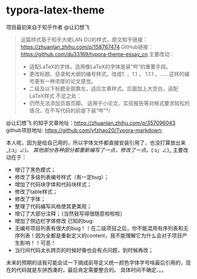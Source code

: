 # typora-latex-theme
项目最初来自于知乎作者 @让幻想飞 
> 这篇样式基于知乎大佬LAN DU的样式，原文知乎链接：
> https://zhuanlan.zhihu.com/p/158767474
>  GitHub链接：
>  https://github.com/du33169/typora-theme-essay_cn
>  主要改动：
>  - 适配LaTeX的字体。选用像LaTeX的字体是装“哔”的重要手段。
>  - 更改标题、目录和大纲的编号样式。改成1. ，1.1 ， 1.1.1 ，……这样的编号更有一种浓厚的论文感觉。
>  - 二级及以下标题全部靠左，适应文章样式。后面加上大空白，适配LaTeX样式
>    不足之处：
>  - 仍然无法添加页眉页脚。
>    适用于小论文、实验报告等对格式要求较松的情况，在不写代码的前提下装“哔”*/

@让幻想飞 的知乎文章地址：https://zhuanlan.zhihu.com/p/357096043
   github项目地址: https://github.com/yfzhao20/Typora-markdown; 

 本人呢，因为是给自己用的，所以字体文件都直接安装引用了，也没打算放出来_(:з」∠)_。
 其他部分各种部分都重新编写了一点，修改了一点。_(:з」∠)_
 主要改动在于：

 - 增订了黑色模式；
 - 修改了多级列表编号样式（有一定bug）；
 - 增加了代码块字体和代码块样式；
 - 修改了table样式；
 - 修改了字体；
 - 整理了代码编写风格使其更美观；
 - 增订了大部分注释；（当然我写得很随意啦啦啦）
 - 增加了侧边栏字体修改
 已知的bug: 
 - 无编号项目列表有很大的bug！！在二级项目之后，你不能混用有序列表和无序列表！因为全都是重新定义的content，我不能理解它为什么会对子项目产生影响！！可恶！
 - 当行间代码太长跨页的时候好像也会有点问题，到时候再改；

未来的预期的话我可能会试一下搞成前导定义统一颜色字体字号啥最后引用的，现在的代码就是东拼西凑的，最后肯定需要整合的。
具体时间不确定、。。
